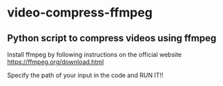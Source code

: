 # video-compress-ffmpeg
## Python script to compress videos using ffmpeg


Install ffmpeg by following instructions on the official website
https://ffmpeg.org/download.html

Specify the path of your input in the code and RUN IT!!
